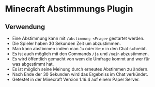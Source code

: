 # Minecraft Abstimmungs Plugin

## Verwendung
- Eine Abstimmung kann mit `/abstimmung <Frage>` gestartet werden.
- Die Spieler haben 30 Sekunden Zeit um abzustimmen.
- Man kann abstimmen indem man `Ja` oder `Nein` in den Chat schreibt.
- Es ist auch möglich mit den Commands `/ja` und `/nein` abzustimmen.
- Es wird öffentlich gemacht von wem die Umfrage kommt und wer für was abgestimmt hat.
- Es ist möglich seine Meinung durch erneutes Abstimmen zu ändern.
- Nach Ende der 30 Sekunden wird das Ergebniss im Chat verkündet.
- Getestet in der Minecraft Version 1.16.4 auf einem Paper Server.
